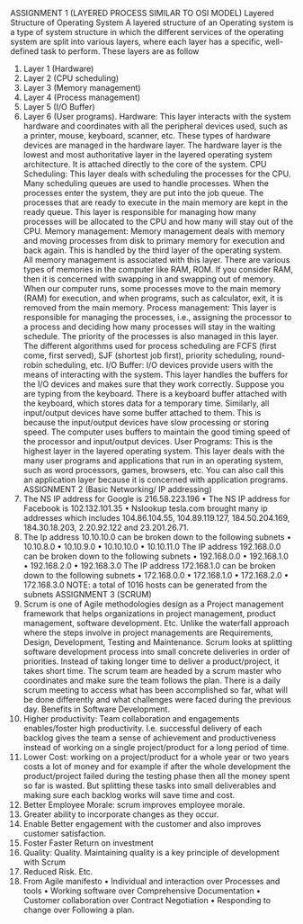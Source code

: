 ASSIGNMENT 1 (LAYERED PROCESS SIMILAR TO OSI MODEL)
Layered Structure of Operating System
A layered structure of an Operating system is a type of system structure in which the different services of the operating system are split into various layers, where each layer has a specific, well-defined task to perform. These layers are as follow
1)	Layer 1 (Hardware)
2)	Layer 2 (CPU scheduling)
3)	Layer 3 (Memory management)
4)	Layer 4 (Process management)
5)	Layer 5 (I/O Buffer)
6)	Layer 6 (User programs).
Hardware: This layer interacts with the system hardware and coordinates with all the peripheral devices used, such as a printer, mouse, keyboard, scanner, etc. These types of hardware devices are managed in the hardware layer.
The hardware layer is the lowest and most authoritative layer in the layered operating system architecture. It is attached directly to the core of the system.
CPU Scheduling: This layer deals with scheduling the processes for the CPU. Many scheduling queues are used to handle processes. When the processes enter the system, they are put into the job queue. The processes that are ready to execute in the main memory are kept in the ready queue. This layer is responsible for managing how many processes will be allocated to the CPU and how many will stay out of the CPU.
Memory management: Memory management deals with memory and moving processes from disk to primary memory for execution and back again. This is handled by the third layer of the operating system. All memory management is associated with this layer. There are various types of memories in the computer like RAM, ROM. If you consider RAM, then it is concerned with swapping in and swapping out of memory. When our computer runs, some processes move to the main memory (RAM) for execution, and when programs, such as calculator, exit, it is removed from the main memory.
Process management: This layer is responsible for managing the processes, i.e., assigning the processor to a process and deciding how many processes will stay in the waiting schedule. The priority of the processes is also managed in this layer. The different algorithms used for process scheduling are FCFS (first come, first served), SJF (shortest job first), priority scheduling, round-robin scheduling, etc.
I/O Buffer: I/O devices provide users with the means of interacting with the system. This layer handles the buffers for the I/O devices and makes sure that they work correctly. Suppose you are typing from the keyboard. There is a keyboard buffer attached with the keyboard, which stores data for a temporary time. Similarly, all input/output devices have some buffer attached to them. This is because the input/output devices have slow processing or storing speed. The computer uses buffers to maintain the good timing speed of the processor and input/output devices.
User Programs: This is the highest layer in the layered operating system. This layer deals with the many user programs and applications that run in an operating system, such as word processors, games, browsers, etc. You can also call this an application layer because it is concerned with application programs.
ASSIGNMENT 2 (Basic Networking/ IP addressing)
1)	The NS IP address for Google is 216.58.223.196
•	The NS IP address for Facebook is 102.132.101.35
•	Nslookup tesla.com brought many ip addresses which includes 104.86.104.55, 104.89.119.127, 184.50.204.169, 184.30.18.203, 2.20.92.122 and 23.201.26.71.
2)	The Ip address 10.10.10.0 can be broken down to the following subnets
•	10.10.8.0
•	10.10.9.0
•	10.10.10.0
•	10.10.11.0
The IP address 192.168.0.0 can be broken down to the following subnets
•	192.168.0.0
•	192.168.1.0
•	192.168.2.0
•	192.168.3.0
     The IP address 172.168.1.0 can be broken down to the following subnets
•	172.168.0.0
•	172.168.1.0
•	172.168.2.0
•	172.168.3.0
NOTE: a total of 1016 hosts can be generated from the subnets 
ASSIGNMENT 3 (SCRUM)
1)	Scrum  is one of Agile methodologies design as a Project management framework that helps organizations in project management, product management, software development. Etc. Unlike the waterfall approach where the steps involve in project managements are Requirements, Design, Development, Testing and Maintenance. Scrum looks at splitting software development process into small concrete deliveries in order of priorities. Instead of taking longer time to deliver a product/project, it takes short time. The scrum team are headed by a scrum master who coordinates and make sure the team follows the plan. There is a daily scrum meeting to access what has been accomplished so far, what will be done differently and what challenges were faced during the previous day.
Benefits in Software Development.
1)	Higher productivity: Team collaboration and engagements enables/foster high productivity. I.e. successful delivery of each backlog gives the team a sense of achievement and productiveness instead of working on a single project/product for a long period of time.
2)	Lower Cost: working on a project/product for a whole year or two years costs a lot of money and for example if after the whole development the product/project failed during the testing phase then all the money spent so far is wasted. But splitting these tasks into small deliverables and making sure each backlog works will save time and cost.
3)	Better Employee Morale: scrum improves employee morale.
4)	Greater ability to incorporate changes as they occur.
5)	Enable Better engagement with the customer and also improves customer satisfaction.
6)	Foster Faster Return on investment
7)	Quality: Quality. Maintaining quality is a key principle of development with Scrum
8)	Reduced Risk. Etc.
2)	From Agile manifesto
•	Individual and interaction over Processes and tools
•	Working software over Comprehensive Documentation
•	Customer collaboration over Contract Negotiation
•	Responding to change over Following a plan.
 


